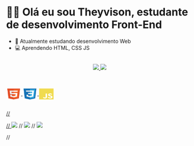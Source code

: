 # 👋🏻 Olá eu sou Theyvison, estudante de desenvolvimento Front-End

- 📖 Atualmente estudando desenvolvimento Web
- 💻 Aprendendo HTML, CSS JS

## 

<div align="center">
  <a href="https://github.com/theyvison">
  <img height="180em" src="https://github-readme-stats.vercel.app/api?username=theyvison&show_icons=true&theme=dracula&include_all_commits=true&count_private=true"/>
  <img height="180em" src="https://github-readme-stats.vercel.app/api/top-langs/?username=theyvison&layout=compact&langs_count=7&theme=dracula"/>
</div>
  
##
  
<div style="display: inline_block"><br>
    <img align="center" alt="theyvison-HTML" height="30" width="40" src="https://raw.githubusercontent.com/devicons/devicon/master/icons/html5/html5-original.svg">
    <img align="center" alt="theyvison-CSS" height="30" width="40" src="https://raw.githubusercontent.com/devicons/devicon/master/icons/css3/css3-original.svg">
    <img align="center" alt="theyvison-Js" height="30" width="40" src="https://raw.githubusercontent.com/devicons/devicon/master/icons/javascript/javascript-plain.svg">
</div>
  
##

//<div> 
//  <a href="https://instagram.com/th3yvison" target="_blank"><img src="https://img.shields.io/badge/-Instagram-%23E4405F?style=for-the-//badge&logo=instagram&logoColor=white" target="_blank"></a>
//  <a href = "mailto:theyvison.jf@outlook.com"><img src="https://img.shields.io/badge/Outlook-0078D4?style=for-the-badge&logo=microsoft-outlook&logoColor=white" target="_blank"></a>
//  <a href="https://www.linkedin.com/in/theyvison-santos-6887671b0/" target="_blank"><img src="https://img.shields.io/badge/-LinkedIn-%230077B5?style=for-the-badge&logo=linkedin&logoColor=white" target="_blank"></a> 
 
//</div>
